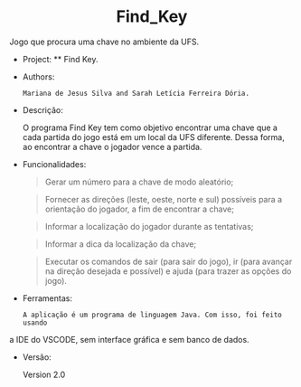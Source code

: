 <h1 align="center" style="serif"> Find_Key</h1>
Jogo que procura uma chave no ambiente da UFS.

* Project:
     ** Find Key.

* Authors: 

      Mariana de Jesus Silva and Sarah Letícia Ferreira Dória.

* Descrição:

   O programa Find Key tem como objetivo encontrar uma chave que a cada 
partida do jogo está em um local da UFS diferente. Dessa forma, ao encontrar
a chave o jogador vence a partida.


* Funcionalidades:
   > Gerar um número para a chave de modo aleatório;

   > Fornecer as direções (leste, oeste, norte e sul) possíveis 
   para a orientação do jogador, a fim de encontrar a chave;

   > Informar a localização do jogador durante as tentativas;
   
   > Informar a dica da localização da chave;

   > Executar os comandos de sair (para sair do jogo), ir <direcao> 
   (para avançar na direção desejada e possível) e ajuda (para trazer as opções do jogo).


* Ferramentas:
      
      A aplicação é um programa de linguagem Java. Com isso, foi feito usando 
a IDE do VSCODE, sem interface gráfica e sem banco de dados.


 * Versão:

      Version 2.0
